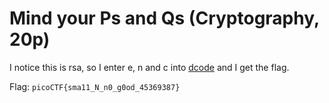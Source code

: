 # Mind your Ps and Qs (Cryptography, 20p)
I notice this is rsa, so I enter e, n and c into [dcode](https://www.dcode.fr/rsa-cipher) and I get the flag.

Flag: `picoCTF{sma11_N_n0_g0od_45369387}`
